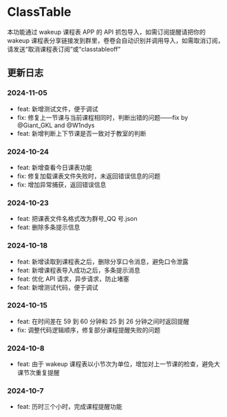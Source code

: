 # ClassTable

本功能通过 wakeup 课程表 APP 的 API 抓包导入，如需订阅提醒请把你的 wakeup 课程表分享链接发到群里，卷卷会自动识别并调用导入，如需取消订阅，请发送“取消课程表订阅”或“classtableoff”

## 更新日志

### 2024-11-05

- feat: 新增测试文件，便于调试
- fix: 修复上一节课与当前课程相同时，判断出错的问题——fix by @Giant_GKL and @W1ndys
- feat: 新增判断上下节课是否一致对于教室的判断

### 2024-10-24

- feat: 新增查看今日课表功能
- fix: 修复加载课表文件失败时，未返回错误信息的问题
- fix: 增加异常捕获，返回错误信息

### 2024-10-23

- feat: 把课表文件名格式改为群号\_QQ 号.json
- feat: 删除多条提示信息

### 2024-10-18

- feat: 新增读取到课程表之后，删除分享口令消息，避免口令泄露
- feat: 新增课程表导入成功之后，多条提示消息
- feat: 优化 API 请求，异步请求，防止堵塞
- feat: 新增测试代码，便于调试

### 2024-10-15

- feat: 在时间差在 59 到 60 分钟和 25 到 26 分钟之间时返回提醒
- fix: 调整代码逻辑顺序，修复部分课程提醒失败的问题

### 2024-10-8

- feat: 由于 wakeup 课程表以小节次为单位，增加对上一节课的检查，避免大课节次重复提醒

### 2024-10-7

- feat: 历时三个小时，完成课程提醒功能

